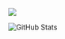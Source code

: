 ![](https://external-content.duckduckgo.com/iu/?u=https%3A%2F%2Fwww.icegif.com%2Fwp-content%2Fuploads%2Fnyan-cat-icegif-22.gif&f=1&nofb=1&ipt=2d0c67b3618ec9573942ccea934a636652f6fdfecd405572a89c4ddc5cfbc256)

![GitHub Stats](https://github-readme-stats.vercel.app/api?username=liamvgallagher&show_icons=true&theme=dark)
